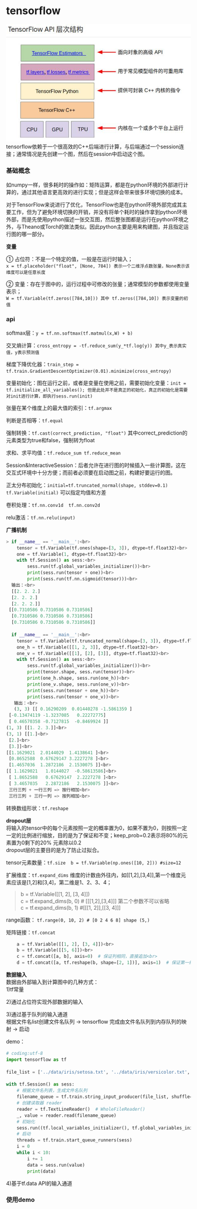 tensorflow
====
![api结构图](/docs/python/images/4-1.jpg)<br>
tensorflow依赖于一个很高效的C++后端进行计算，与后端通过一个session连接；通常情况是先创建一个图，然后在session中启动这个图。

### 基础概念 ###

如numpy一样，很多耗时的操作如：矩阵运算，都是在python环境的外部进行计算的，通过其他语言更高效的进行实现；但是这样会带来很多环境切换的成本。

对于TensorFlow来说进行了优化，TensorFlow也是在python环境外部完成其主要工作，但为了避免环境切换的开销，并没有将单个耗时的操作拿到python环境外部，而是先使用python描述一张交互图，然后整张图都是运行在python环境之外，与Theano或Torch的做法类似。因此python主要是用来构建图，并且指定运行图的哪一部分。

**变量**

① 占位符：不是一个特定的值，一般是在运行时输入；<br>
```x = tf.placeholder("float", [None, 784]) 表示一个二维浮点数张量，None表示该维度可以是任意长度```

② 变量：存在于图中的，运行过程中可修改的张量；通常模型的参数都使用变量表示；<br>
```W = tf.Variable(tf.zeros([784,10])) 其中 tf.zeros([784,10]) 表示变量的初值```

### api ###

softmax层：```y = tf.nn.softmax(tf.matmul(x,W) + b)```

交叉熵计算：```cross_entropy = -tf.reduce_sum(y_*tf.log(y)) 其中y_表示真实值，y表示预测值```

梯度下降优化器：```train_step = tf.train.GradientDescentOptimizer(0.01).minimize(cross_entropy)```

变量初始化：图在运行之前，或者是变量在使用之前，需要初始化变量：```init = tf.initialize_all_variables(); 但是此处并不是真正的初始化，真正的初始化是需要对init进行计算，即执行sess.run(init)```

张量在某个维度上的最大值的索引：```tf.argmax```

判断是否相等：```tf.equal```

强制转换：```tf.cast(correct_prediction, "float")``` 其中correct_prediction的元素类型为true和false，强制转为float

求和、求平均值：```tf.reduce_sum tf.reduce_mean```

Session&InteractiveSession：后者允许在进行图的时候插入一些计算图，这在交互式环境中十分方便；而前者必须要在启动图之前，构建好要运行的图。

正太分布初始化：```initial=tf.truncated_normal(shape, stddev=0.1)  tf.Variable(initial)``` 可以指定均值和方差

卷积处理：```tf.nn.conv1d  tf.nn.conv2d```

relu激活：```tf.nn.relu(input)``` 

**广播机制**
```Python
> if __name__ == '__main__':<br>
    tensor = tf.Variable(tf.ones(shape=[3, 3]), dtype=tf.float32)<br>
    one = tf.Variable(1, dtype=tf.float32)<br>
    with tf.Session() as sess:<br>
        sess.run(tf.global_variables_initializer())<br>
        print(sess.run(tensor + one))<br>
        print(sess.run(tf.nn.sigmoid(tensor)))<br>
  输出：<br>
  [[2. 2. 2.]
  [2. 2. 2.]
  [2. 2. 2.]]
 [[0.7310586 0.7310586 0.7310586]
  [0.7310586 0.7310586 0.7310586]
  [0.7310586 0.7310586 0.7310586]]

  if __name__ == '__main__':<br>
    tensor = tf.Variable(tf.truncated_normal(shape=[3, 3]), dtype=tf.float32)<br>
    one_h = tf.Variable([[1, 2, 3]], dtype=tf.float32)<br>
    one_v = tf.Variable([[1], [2], [3]], dtype=tf.float32)<br>
    with tf.Session() as sess:<br>
        sess.run(tf.global_variables_initializer())<br>
        print(tensor.shape, sess.run(tensor))<br>
        print(one_h.shape, sess.run(one_h))<br>
        print(one_v.shape, sess.run(one_v))<br>
        print(sess.run(tensor + one_h))<br>
        print(sess.run(tensor + one_v))<br>
   输出：<br>
   (3, 3) [[ 0.16290209  0.01440278 -1.5861359 ]
 [-0.13474119 -1.3237085   0.22272775]
 [ 0.46570358 -0.7127815  -0.8469924 ]]
(1, 3) [[1. 2. 3.]]<br>
(3, 1) [[1.]<br>
 [2.]<br>
 [3.]]<br>
[[1.1629021  2.0144029  1.4138641 ]<br>
 [0.8652588  0.67629147 3.2227278 ]<br>
 [1.4657036  1.2872186  2.1530075 ]]<br>
[[ 1.1629021   1.0144027  -0.58613586]<br>
 [ 1.8652588   0.67629147  2.2227278 ]<br>
 [ 3.4657035   2.2872186   2.1530075 ]]<br>
 三行三列 + 一行三列 => 按行相加<br>
 三行三列 + 三行一列 => 按列相加<br>
```
转换数组形状：```tf.reshape```

**dropout层** <br>
将输入的tensor中的每个元素按照一定的概率置为0，如果不置为0，则按照一定一定的比例进行缩放，目的是为了保证和不变；keep_prob=0.2表示将80%的元素置为0剩下的20% 元素除以0.2<br>
dropout层的主要目的是为了防止过拟合。

tensor元素数量：```tf.size  b = tf.Variable(np.ones([10, 2])) #size=12```

扩展维度：```tf.expand_dims``` 维度的计数由外往内，如\[\[1,2\],\[3,4\]\],第一个维度元素应该是\[1,2\]和\[3,4\]，第二维是1、2、3、4；
>   b = tf.Variable([[1, 2], [3, 4]])<br>
    c = tf.expand_dims(b, 0) # \[\[\[1,2],\[3,4\]\]\] 第二个参数不可以省略<br>
    c = tf.expand_dims(b, 1) #\[\[\[1, 2\]\],\[\[3, 4\]\]\]
    
range函数： ```tf.range(0, 10, 2) # [0 2 4 6 8] shape (5,)```

矩阵链接：```tf.concat```
```Python
    a = tf.Variable([[1, 2], [3, 4]])<br>
    b = tf.Variable([[5, 6]])<br>
    c = tf.concat([a, b], axis=0)  # 保证列相同，直接追加<br>
    d = tf.concat([a, tf.reshape(b, shape=[2, 1])], axis=1)  # 保证第一维度的数量相等，将两者第一维度里面的元素拼接<br>
```
    
**数据输入**<br>
数据由外部输入到计算图中的几种方式：<br>
1)tf常量

2)通过占位符实现外部数据的输入

3)通过基于队列的输入通道<br>
根据文件名list创建文件名队列 -> tensorflow 完成由文件名队列到内存队列的映射 -> 启动

demo：
```Python
# coding:utf-8
import tensorflow as tf

file_list = ['../data/iris/setosa.txt', '../data/iris/versicolor.txt', '../data/iris/virginica.txt']

with tf.Session() as sess:
    # 根据文件名列表，生成文件名队列
    filename_queue = tf.train.string_input_producer(file_list, shuffle=False, num_epochs=1)
    # 创建读取器 reader
    reader = tf.TextLineReader()  # WholeFileReader()
    _, value = reader.read(filename_queue)
    # 初始化
    sess.run((tf.local_variables_initializer(), tf.global_variables_initializer()))
    # 启动
    threads = tf.train.start_queue_runners(sess)
    i = 0
    while i < 10:
        i += 1
        data = sess.run(value)
        print(data)
```

4)基于tf.data API的输入通道

### 使用demo ###
